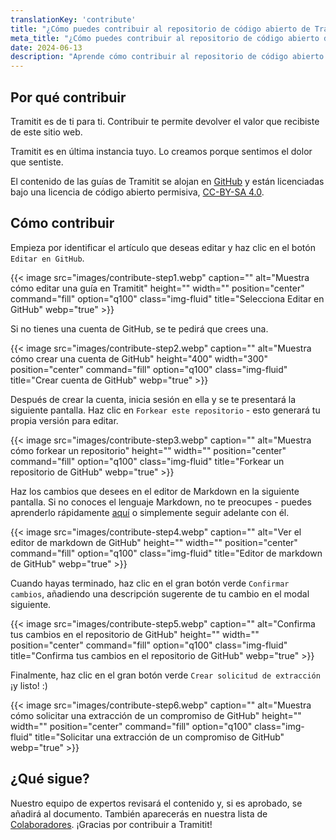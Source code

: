 ```yaml
---
translationKey: 'contribute'
title: "¿Cómo puedes contribuir al repositorio de código abierto de Tramitit?"
meta_title: "¿Cómo puedes contribuir al repositorio de código abierto de Tramitit?"
date: 2024-06-13
description: "Aprende cómo contribuir al repositorio de código abierto de Tramitit utilizando los mecanismos de commit y pull request de GitHub"
---
```


## Por qué contribuir

Tramitit es de ti para ti. Contribuir te permite devolver el valor que recibiste de este sitio web.

Tramitit es en última instancia tuyo. Lo creamos porque sentimos el dolor que sentiste.

El contenido de las guías de Tramitit se alojan en [GitHub](https://github.com/tramitit/guides) y están licenciadas bajo una licencia de código abierto permisiva, [CC-BY-SA 4.0](https://creativecommons.org/licenses/by-sa/4.0/).

## Cómo contribuir

Empieza por identificar el artículo que deseas editar y haz clic en el botón `Editar en GitHub`.

{{< image src="images/contribute-step1.webp" caption="" alt="Muestra cómo editar una guía en Tramitit" height="" width="" position="center" command="fill" option="q100" class="img-fluid" title="Selecciona Editar en GitHub" webp="true" >}}

Si no tienes una cuenta de GitHub, se te pedirá que crees una.

{{< image src="images/contribute-step2.webp" caption="" alt="Muestra cómo crear una cuenta de GitHub" height="400" width="300" position="center" command="fill" option="q100" class="img-fluid" title="Crear cuenta de GitHub" webp="true" >}}

Después de crear la cuenta, inicia sesión en ella y se te presentará la siguiente pantalla. Haz clic en `Forkear este repositorio` - esto generará tu propia versión para editar.

{{< image src="images/contribute-step3.webp" caption="" alt="Muestra cómo forkear un repositorio" height="" width="" position="center" command="fill" option="q100" class="img-fluid" title="Forkear un repositorio de GitHub" webp="true" >}}

Haz los cambios que desees en el editor de Markdown en la siguiente pantalla. Si no conoces el lenguaje Markdown, no te preocupes - puedes aprenderlo rápidamente [aquí](https://docs.github.com/en/get-started/writing-on-github/getting-started-with-writing-and-formatting-on-github/basic-writing-and-formatting-syntax) o simplemente seguir adelante con él.

{{< image src="images/contribute-step4.webp" caption="" alt="Ver el editor de markdown de GitHub" height="" width="" position="center" command="fill" option="q100" class="img-fluid" title="Editor de markdown de GitHub" webp="true" >}}

Cuando hayas terminado, haz clic en el gran botón verde `Confirmar cambios`, añadiendo una descripción sugerente de tu cambio en el modal siguiente.

{{< image src="images/contribute-step5.webp" caption="" alt="Confirma tus cambios en el repositorio de GitHub" height="" width="" position="center" command="fill" option="q100" class="img-fluid" title="Confirma tus cambios en el repositorio de GitHub" webp="true" >}}

Finalmente, haz clic en el gran botón verde `Crear solicitud de extracción` ¡y listo! :)

{{< image src="images/contribute-step6.webp" caption="" alt="Muestra cómo solicitar una extracción de un compromiso de GitHub" height="" width="" position="center" command="fill" option="q100" class="img-fluid" title="Solicitar una extracción de un compromiso de GitHub" webp="true" >}}

## ¿Qué sigue?

Nuestro equipo de expertos revisará el contenido y, si es aprobado, se añadirá al documento. También aparecerás en nuestra lista de [Colaboradores](/authors/). ¡Gracias por contribuir a Tramitit!
